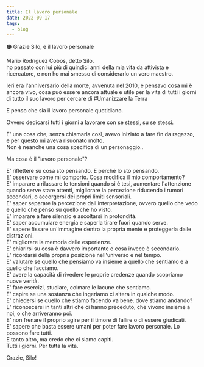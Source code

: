 ```yaml
---
title: Il lavoro personale
date: 2022-09-17
tags:
  - blog
---
```


🟠 Grazie Silo, e il lavoro personale  
  
Mario Rodríguez Cobos, detto Silo.  
ho passato con lui più di quindici anni della mia vita da attivista e ricercatore, e non ho mai smesso di considerarlo un vero maestro.  
  
Ieri era l'anniversario della morte, avvenuta nel 2010, e pensavo cosa mi è ancora vivo, cosa può essere ancora attuale e utile per la vita di tutti i giorni di tutto il suo lavoro per cercare di #Umanizzare la Terra  
  
E penso che sia il lavoro personale quotidiano.  
  
Ovvero dedicarsi tutti i giorni a lavorare con se stessi, su se stessi.  
  
E' una cosa che, senza chiamarla così, avevo iniziato a fare fin da ragazzo, e per questo mi aveva risuonato molto.  
Non è neanche una cosa specifica di un personaggio..  
  
Ma cosa è il "lavoro personale"?  
  
E' riflettere su cosa sto pensando. E perché lo sto pensando.  
E' osservare come mi comporto. Cosa modifica il mio comportamento?  
E' imparare a rilassare le tensioni quando si è tesi, aumentare l'attenzione quando serve stare attenti, migliorare la percezione riducendo i rumori secondari, o accorgersi dei propri limiti sensoriali.  
E' saper separare la percezione dall'interpretazione, ovvero quello che vedo e quello che penso su quello che ho visto.  
E' imparare a fare silenzio e ascoltarsi in profondità.  
E' saper accumulare energia e saperla tirare fuori quando serve.  
E' sapere fissare un'immagine dentro la propria mente e proteggerla dalle distrazioni.  
E' migliorare la memoria delle esperienze.  
E' chiarirsi su cosa è davvero importante e cosa invece è secondario.  
E' ricordarsi della propria posizione nell'universo e nel tempo.  
E' valutare se quello che pensiamo va insieme a quello che sentiamo e a quello che facciamo.  
E' avere la capacità di rivedere le proprie credenze quando scopriamo nuove verità.  
E' fare esercizi, studiare, colmare le lacune che sentiamo.  
E' capire se una sostanza che ingeriamo ci altera in qualche modo.  
E' chiedersi se quello che stiamo facendo va bene. dove stiamo andando?  
E' riconoscersi in tanti altri che ci hanno preceduto, che vivono insieme a noi, o che arriveranno poi.  
E' non frenare il proprio agire per il timore di fallire o di essere giudicati.  
E' sapere che basta essere umani per poter fare lavoro personale. Lo possono fare tutti.  
E tanto altro, ma credo che ci siamo capiti.  
Tutti i giorni. Per tutta la vita.  
  
Grazie, Silo!